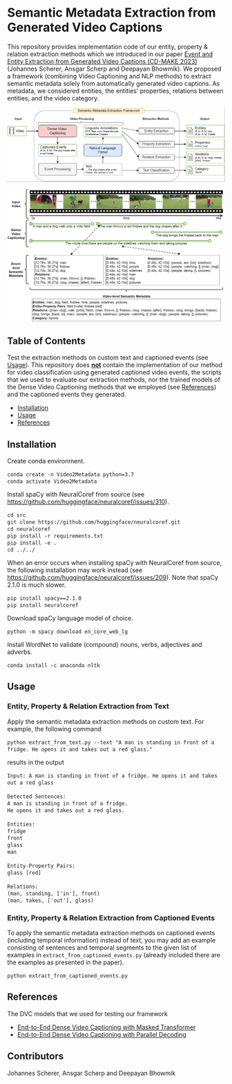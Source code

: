 # Semantic Metadata Extraction from Generated Video Captions

This repository provides implementation code of our entity, property & relation extraction methods which we 
introduced in our paper [Event and Entity Extraction from Generated Video Captions (CD-MAKE 2023)](https://link.springer.com/chapter/10.1007/978-3-031-40837-3_17) (Johannes Scherer, Ansgar Scherp and Deepayan Bhowmik). We proposed a framework (combining Video Captioning and NLP methods) to extract semantic metadata solely from automatically generated video captions. As metadata, we considered entities, 
the entities’ properties, relations between entities, and the video category.

<p align="center">
  <img src="./resources/method_overview_1.png" width="800">
</p>

<p align="center">
  <img src="./resources/method_overview_2.png" width="800">
</p>


## Table of Contents
Test the extraction methods on custom text and captioned events (see [Usage](#usage)). This repository does **<ins>not</ins>** contain the implementation of our method for video classification using generated captioned video events, the scripts that we used to evaluate our extraction methods, nor the trained models of the Dense Video Captioning methods that we employed (see [References](#references)) and the captioned events they generated.

- [Installation](#installation)
- [Usage](#usage)
- [References](#references)


## Installation

Create conda environment.
```
conda create -n Video2Metadata python=3.7
conda activate Video2Metadata
```

Install spaCy with NeuralCoref from source (see https://github.com/huggingface/neuralcoref/issues/310).
```
cd src
git clone https://github.com/huggingface/neuralcoref.git
cd neuralcoref
pip install -r requirements.txt
pip install -e .
cd ../../
```

When an error occurs when installing spaCy with NeuralCoref from source, the following installation may work instead (see https://github.com/huggingface/neuralcoref/issues/209). Note that spaCy 2.1.0 is much slower.
```
pip install spacy==2.1.0
pip install neuralcoref
```

Download spaCy language model of choice.
```
python -m spacy download en_core_web_lg
```

Install WordNet to validate (compound) nouns, verbs, adjectives and adverbs.
```
conda install -c anaconda nltk
```




## Usage

### Entity, Property & Relation Extraction from Text
Apply the semantic metadata extraction methods on custom text. For example, the following command
```
python extract_from_text.py --text "A man is standing in front of a fridge. He opens it and takes out a red glass."
```

results in the output
```
Input: A man is standing in front of a fridge. He opens it and takes out a red glass

Detected Sentences:
A man is standing in front of a fridge.
He opens it and takes out a red glass.

Entities:
fridge
front
glass
man

Entity-Property Pairs:
glass [red]

Relations:
(man, standing, ['in'], front)
(man, takes, ['out'], glass)
```

### Entity, Property & Relation Extraction from Captioned Events
To apply the semantic metadata extraction methods on captioned events (including temporal information) instead of text, 
you may add an example consisting of sentences and temporal segments to the given list of examples in 
`extract_from_captioned_events.py` (already included there are the examples as presented in the paper).
```
python extract_from_captioned_events.py
```






## References
The DVC models that we used for testing our framework
- [End-to-End Dense Video Captioning with Masked Transformer](https://github.com/salesforce/densecap)
- [End-to-End Dense Video Captioning with Parallel Decoding](https://github.com/ttengwang/PDVC)



## Contributors
Johannes Scherer, Ansgar Scherp and Deepayan Bhowmik
